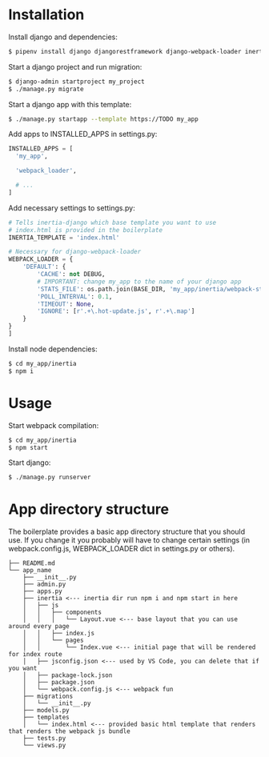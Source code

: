 # Installation
Install django and dependencies:

```bash
$ pipenv install django djangorestframework django-webpack-loader inertia-django
```

Start a django project and run migration:

```bash
$ django-admin startproject my_project
$ ./manage.py migrate
```

Start a django app with this template:

```bash
$ ./manage.py startapp --template https://TODO my_app
```

Add apps to INSTALLED_APPS in settings.py:

```python
INSTALLED_APPS = [
  'my_app',

  'webpack_loader',

  # ...
]
```

Add necessary settings to settings.py:

```python
# Tells inertia-django which base template you want to use
# index.html is provided in the boilerplate
INERTIA_TEMPLATE = 'index.html'

# Necessary for django-webpack-loader
WEBPACK_LOADER = {
    'DEFAULT': {
        'CACHE': not DEBUG,
        # IMPORTANT: change my_app to the name of your django app
        'STATS_FILE': os.path.join(BASE_DIR, 'my_app/inertia/webpack-stats.json'),
        'POLL_INTERVAL': 0.1,
        'TIMEOUT': None,
        'IGNORE': [r'.+\.hot-update.js', r'.+\.map']
    }
}
]
```

Install node dependencies:

```bash
$ cd my_app/inertia
$ npm i
```

# Usage

Start webpack compilation:

```bash
$ cd my_app/inertia
$ npm start
```

Start django:

```bash
$ ./manage.py runserver
```

# App directory structure

The boilerplate provides a basic app directory structure that you should use. If you change it you probably will have to change certain settings (in webpack.config.js, WEBPACK_LOADER dict in settings.py or others).

```
├── README.md
└── app_name
    ├── __init__.py
    ├── admin.py
    ├── apps.py
    ├── inertia <--- inertia dir run npm i and npm start in here
    │   ├── js
    │   │   ├── components
    │   │   │   └── Layout.vue <--- base layout that you can use around every page
    │   │   ├── index.js
    │   │   └── pages
    │   │       └── Index.vue <--- initial page that will be rendered for index route
    │   ├── jsconfig.json <--- used by VS Code, you can delete that if you want
    │   ├── package-lock.json
    │   ├── package.json
    │   └── webpack.config.js <--- webpack fun
    ├── migrations
    │   └── __init__.py
    ├── models.py
    ├── templates
    │   └── index.html <--- provided basic html template that renders that renders the webpack js bundle
    ├── tests.py
    └── views.py
```